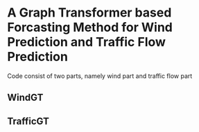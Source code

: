 # A Graph Transformer based Forcasting Method for Wind Prediction and Traffic Flow Prediction

Code consist of two parts, namely wind part and traffic flow part

## WindGT

## TrafficGT